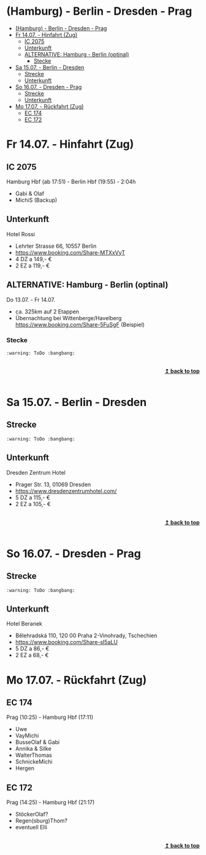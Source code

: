 (Hamburg) - Berlin - Dresden - Prag
===================================
- [(Hamburg) - Berlin - Dresden - Prag](#hamburg---berlin---dresden---prag)
- [Fr 14.07. - Hinfahrt (Zug)](#fr-1407---hinfahrt-zug)
  - [IC 2075](#ic-2075)
  - [Unterkunft](#unterkunft)
  - [ALTERNATIVE: Hamburg - Berlin (optinal)](#alternative-hamburg---berlin-optinal)
    - [Stecke](#stecke)
- [Sa 15.07. - Berlin - Dresden](#sa-1507---berlin---dresden)
  - [Strecke](#strecke)
  - [Unterkunft](#unterkunft-1)
- [So 16.07. - Dresden - Prag](#so-1607---dresden---prag)
  - [Strecke](#strecke-1)
  - [Unterkunft](#unterkunft-2)
- [Mo 17.07. - Rückfahrt (Zug)](#mo-1707---rückfahrt-zug)
  - [EC 174](#ec-174)
  - [EC 172](#ec-172)

# Fr 14.07. - Hinfahrt (Zug)

## IC 2075
Hamburg Hbf (ab 17:51) - Berlin Hbf (19:55) - 2:04h
- Gabi & Olaf
- MichiS (Backup)

## Unterkunft
Hotel Rossi
- Lehrter Strasse 66, 10557 Berlin
- https://www.booking.com/Share-MTXxVyT
- 4 DZ a 149,- €
- 2 EZ a 119,- €

## ALTERNATIVE: Hamburg - Berlin (optinal)
Do 13.07. - Fr 14.07.
- ca. 325km auf 2 Etappen
- Übernachtung bei Wittenberge/Havelberg \
https://www.booking.com/Share-5FuSgF (Beispiel)

### Stecke
    :warning: ToDo :bangbang:

<br/>
<div align="right">
    <b><a href="#----">↥ back to top</a></b>
</div>
<br/>

# Sa 15.07. - Berlin - Dresden

## Strecke
    :warning: ToDo :bangbang:

## Unterkunft
Dresden Zentrum Hotel
- Prager Str. 13, 01069 Dresden  
- https://www.dresdenzentrumhotel.com/
- 5 DZ a 115,- €  
- 2 EZ a 105,- €

<br/>
<div align="right">
    <b><a href="#----">↥ back to top</a></b>
</div>
<br/>

# So 16.07. - Dresden - Prag

## Strecke
    :warning: ToDo :bangbang:

## Unterkunft
Hotel Beranek
- Bělehradská 110, 120 00 Praha 2-Vinohrady, Tschechien
- https://www.booking.com/Share-sI5aLU
- 5 DZ a 86,- €
- 2 EZ a 68,- €

# Mo 17.07. - Rückfahrt (Zug)

## EC 174 
Prag (10:25) - Hamburg Hbf (17:11)
- Uwe
- VayMichi
- BusseOlaf & Gabi
- Annika & Silke
- WalterThomas
- SchnickeMichi
- Hergen

## EC 172
Prag (14:25) - Hamburg Hbf (21:17)
- StöckerOlaf?
- Regen(sburg)Thom?
- eventuell Elli

<br/>
<div align="right">
    <b><a href="#----">↥ back to top</a></b>
</div>
<br/>